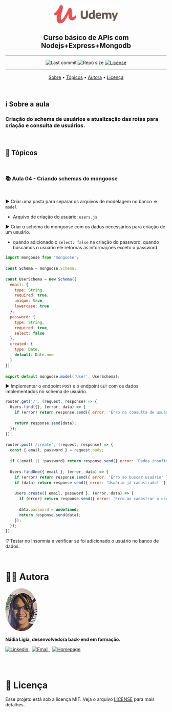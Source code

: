 <p align="center"><img src="../../assets/logo.png" width=200></p>
<h2 align="center">Curso básico de APIs com Nodejs+Express+Mongodb</h2>

---

<p align="center">
  <img alt="Last commit" src="https://img.shields.io/github/last-commit/nlnadialigia/udemy?color=91091e" />

  <img alt="Repo size" src="https://img.shields.io/github/repo-size/nlnadialigia/udemy?color=91091e"/>
   
  <a href="./license.md">
  <img alt="License" src="https://img.shields.io/badge/License-MIT-informational?color=91091e"/>
  </a>
</p>

---

<p align="center">
  <a href="#-information_source-sobre-a-aula">Sobre</a> •
  <a href="#-open_file_folder-tópicos">Tópicos</a> • 
  <a href="#-woman_office_worker-autora">Autora</a> • 
  <a href="#-pencil-licença">Licença</a>
</p>
<br>

## ℹ️ Sobre a aula

<h3>Criação do schema de usuários e atualização das rotas para criação e consulta de usuários.</h3><br>

## 📂 Tópicos
<br>

### 📚 Aula 04 - Criando schemas do mongoose
<br>

▶️ Criar uma pasta para separar os arquivos de modelagem no banco => `model`
  - Arquivo de criação do usuário: `users.js`

▶️ Criar o schema do mongoose com os dados necessários para criação de um usuário.
  - quando adicionado o `select: false` na criação do password, quando buscamos o usuário ele retornas as informações exceto o password.
```js
import mongoose from 'mongoose';

const Schema = mongoose.Schema;

const UserSchema = new Schema({
  email: {
    type: String,
    required: true,
    unique: true,
    lowercase: true
  },
  password: {
    type: String,
    required: true,
    select: false
  },
  created: {
    type: Date,
    default: Date.now
  }
});

export default mongoose.model('User', UserSchema);
```
▶️ Implementar o endpoint `POST` e o endpoint `GET` com os dados implementados no schema de usuário.
```js
router.get('/', (request, response) => {
  Users.find({}, (error, data) => {
    if (error) return response.send({ error: 'Erro na consulta de usuário' });

    return response.send(data);
  });
});

router.post('/create', (request, response) => {
  const { email, password } = request.body;

  if (!email || !password) return response.send({ error: 'Dados insuficientes para criação do usuáio' });

  Users.findOne({ email }, (error, data) => {
    if (error) return response.send({ error: 'Erro ao buscar usuário' });
    if (data) return response.send({ error: 'Usuário já cadastrado!' });

    Users.create({ email, password }, (error, data) => {
      if (error) return response.send({ error: 'Erro ao cadastrar o usuário' });

      data.password = undefined;
      return response.send(data);
    });
  });
});
```
⁉️ Testar no Insomnia e verificar se foi adicionado o usuário no banco de dados.

<br>

# 👩‍💼 Autora
<img style="border-radius: 50%;" src="../../assets/picture.jpg" width="100px;" alt="Picture"/>
<p><b>Nádia Ligia, desenvolvedora back-end em formação.</b></p>

<a href="https://www.linkedin.com/in/nlnadialigia/">
  <img alt="Linkedin" src="https://img.shields.io/badge/-Linkedin -91091e?style=flat&logo=Linkedin&logoColor=white&link=https://www.linkedin.com/in/nlnadialigia/" />
</a>&nbsp;
<a href="mailto:nlnadialigia@gmail.com">
  <img alt="Email" src="https://img.shields.io/badge/-Email-91091e?style=flat&logo=Gmail&logoColor=white&link=mailto:nlnadialigia@gmail.com" />
</a>&nbsp;
<a href="https://www.nlnadialigia.com">
  <img alt="Homepage" src="https://img.shields.io/badge/-Homepage-91091e" />
</a>

<br><br>

# 📝 Licença

Esse projeto está sob a licença MIT. Veja o arquivo [LICENSE](../../LICENSE) para mais detalhes.